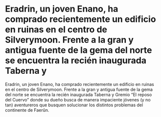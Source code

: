 # Eradrin, un joven Enano, ha comprado recientemente un edificio en ruinas en el centro de Silverymoon. Frente a la gran y antigua fuente de la gema del norte se encuentra la recién inaugurada Taberna y

Eradrin, un joven Enano, ha comprado recientemente un edificio en ruinas en el centro de Silverymoon. Frente a la gran y antigua fuente de la gema del norte se encuentra la recién inaugurada Taberna y Gremio “El reposo del Cuervo” donde su dueño busca de manera impaciente jóvenes (y no tan) aventureros que busquen solucionar los distintos problemas del continente de Faerûn.

